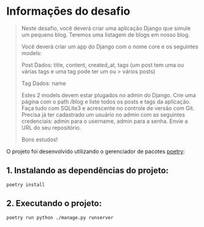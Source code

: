 # Informações do desafio

> Neste desafio, você deverá criar uma aplicação Django que simule um pequeno blog.
Teremos uma listagem de blogs em nosso blog. 
>
> Você deverá criar um app do Django com o nome core e os seguintes models:
> 
> Post
> Dados: title, content, created_at, tags (um post tem uma ou várias tags e uma tag pode ter um ou > vários posts)
> 
> Tag
> Dados: name
> 
> Estes 2 models devem estar plugados no admin do Django.
> Crie uma página com o path /blog e liste todos os posts e tags da aplicação.
> Faça tudo com SQLite3 e acrescente no controle de versão com Git.
> Precisa já ter cadastrado um usuário no admin com as seguintes credenciais: admin para o username, admin para a senha.
> Envie a URL do seu repositório.
>
> Bons estudos!

O projeto foi desenvolvido utilizando o gerenciador de pacotes [poetry](https://python-poetry.org/):

## 1. Instalando as dependências do projeto:
```
poetry install
```

## 2. Executando o projeto:
```
poetry run python ./manage.py runserver
```